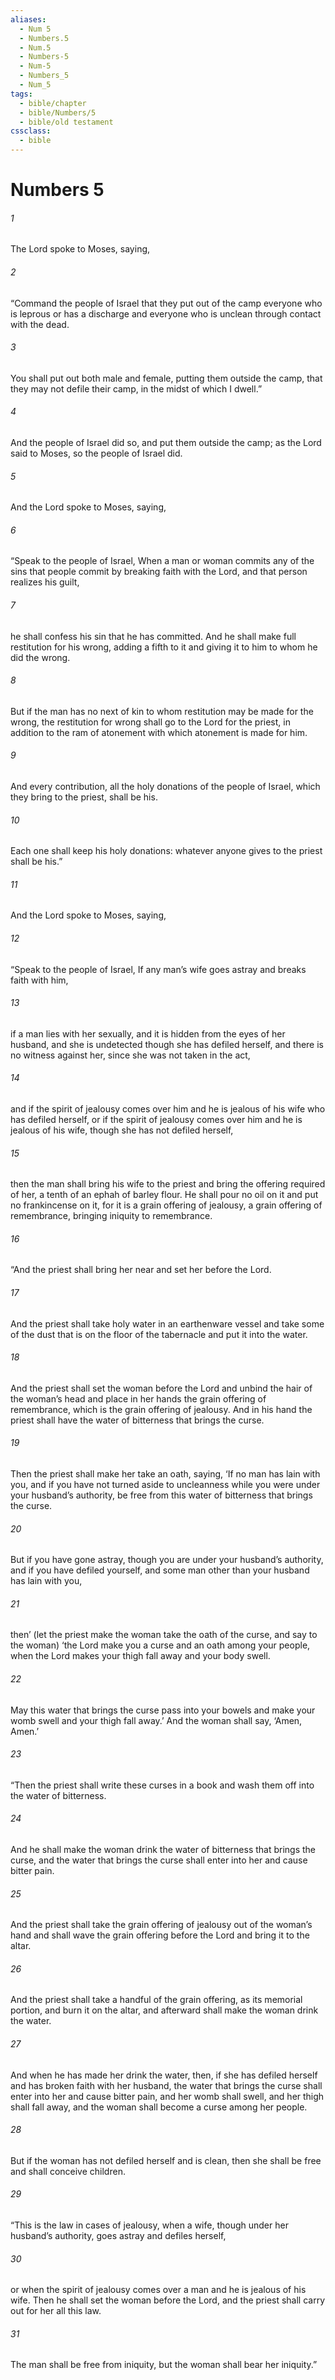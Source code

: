 ```yaml
---
aliases:
  - Num 5
  - Numbers.5
  - Num.5
  - Numbers-5
  - Num-5
  - Numbers_5
  - Num_5
tags:
  - bible/chapter
  - bible/Numbers/5
  - bible/old testament
cssclass:
  - bible
---
```


# Numbers 5

###### 1
The Lord spoke to Moses, saying,
###### 2
“Command the people of Israel that they put out of the camp everyone who is leprous or has a discharge and everyone who is unclean through contact with the dead.
###### 3
You shall put out both male and female, putting them outside the camp, that they may not defile their camp, in the midst of which I dwell.”
###### 4
And the people of Israel did so, and put them outside the camp; as the Lord said to Moses, so the people of Israel did.
###### 5
And the Lord spoke to Moses, saying,
###### 6
“Speak to the people of Israel, When a man or woman commits any of the sins that people commit by breaking faith with the Lord, and that person realizes his guilt,
###### 7
he shall confess his sin that he has committed. And he shall make full restitution for his wrong, adding a fifth to it and giving it to him to whom he did the wrong.
###### 8
But if the man has no next of kin to whom restitution may be made for the wrong, the restitution for wrong shall go to the Lord for the priest, in addition to the ram of atonement with which atonement is made for him.
###### 9
And every contribution, all the holy donations of the people of Israel, which they bring to the priest, shall be his.
###### 10
Each one shall keep his holy donations: whatever anyone gives to the priest shall be his.”
###### 11
And the Lord spoke to Moses, saying,
###### 12
“Speak to the people of Israel, If any man’s wife goes astray and breaks faith with him,
###### 13
if a man lies with her sexually, and it is hidden from the eyes of her husband, and she is undetected though she has defiled herself, and there is no witness against her, since she was not taken in the act,
###### 14
and if the spirit of jealousy comes over him and he is jealous of his wife who has defiled herself, or if the spirit of jealousy comes over him and he is jealous of his wife, though she has not defiled herself,
###### 15
then the man shall bring his wife to the priest and bring the offering required of her, a tenth of an ephah of barley flour. He shall pour no oil on it and put no frankincense on it, for it is a grain offering of jealousy, a grain offering of remembrance, bringing iniquity to remembrance.
###### 16
“And the priest shall bring her near and set her before the Lord.
###### 17
And the priest shall take holy water in an earthenware vessel and take some of the dust that is on the floor of the tabernacle and put it into the water.
###### 18
And the priest shall set the woman before the Lord and unbind the hair of the woman’s head and place in her hands the grain offering of remembrance, which is the grain offering of jealousy. And in his hand the priest shall have the water of bitterness that brings the curse.
###### 19
Then the priest shall make her take an oath, saying, ‘If no man has lain with you, and if you have not turned aside to uncleanness while you were under your husband’s authority, be free from this water of bitterness that brings the curse.
###### 20
But if you have gone astray, though you are under your husband’s authority, and if you have defiled yourself, and some man other than your husband has lain with you,
###### 21
then’ (let the priest make the woman take the oath of the curse, and say to the woman) ‘the Lord make you a curse and an oath among your people, when the Lord makes your thigh fall away and your body swell.
###### 22
May this water that brings the curse pass into your bowels and make your womb swell and your thigh fall away.’ And the woman shall say, ‘Amen, Amen.’
###### 23
“Then the priest shall write these curses in a book and wash them off into the water of bitterness.
###### 24
And he shall make the woman drink the water of bitterness that brings the curse, and the water that brings the curse shall enter into her and cause bitter pain.
###### 25
And the priest shall take the grain offering of jealousy out of the woman’s hand and shall wave the grain offering before the Lord and bring it to the altar.
###### 26
And the priest shall take a handful of the grain offering, as its memorial portion, and burn it on the altar, and afterward shall make the woman drink the water.
###### 27
And when he has made her drink the water, then, if she has defiled herself and has broken faith with her husband, the water that brings the curse shall enter into her and cause bitter pain, and her womb shall swell, and her thigh shall fall away, and the woman shall become a curse among her people.
###### 28
But if the woman has not defiled herself and is clean, then she shall be free and shall conceive children.
###### 29
“This is the law in cases of jealousy, when a wife, though under her husband’s authority, goes astray and defiles herself,
###### 30
or when the spirit of jealousy comes over a man and he is jealous of his wife. Then he shall set the woman before the Lord, and the priest shall carry out for her all this law.
###### 31
The man shall be free from iniquity, but the woman shall bear her iniquity.”


